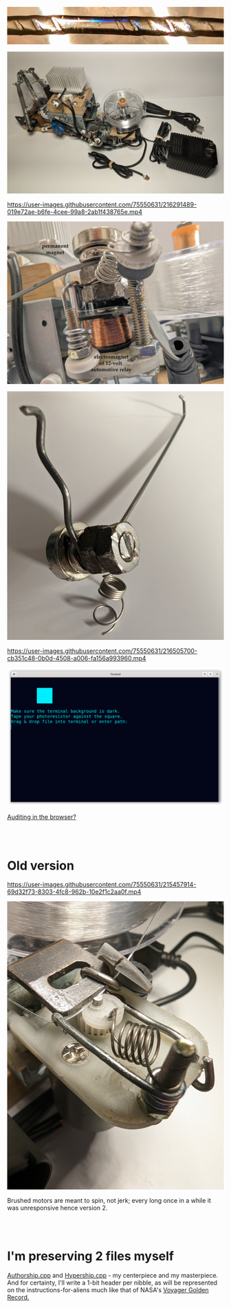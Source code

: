 <!---
Preserve data on fluorocarbon fishing line - imprescriptible multi-millennium storage.
-->



<p align="center">
  <img src="https://raw.githubusercontent.com/compromise-evident/CarbonRecord/main/Other/Data-on-the-line.jpg">
</p>

<p align="center">
  <img src="https://raw.githubusercontent.com/compromise-evident/CarbonRecord/main/Other/Device.jpg">
</p>


https://user-images.githubusercontent.com/75550631/216291489-019e72ae-b6fe-4cee-99a8-2ab1f438765e.mp4

<p align="center">
  <img src="https://raw.githubusercontent.com/compromise-evident/CarbonRecord/main/Other/Denting-assembly.png">
</p>

<p align="center">
  <img src="https://raw.githubusercontent.com/compromise-evident/CarbonRecord/main/Other/Denter_2.jpg">
</p>

https://user-images.githubusercontent.com/75550631/216505700-cb351c48-0b0d-4508-a006-fa156a993960.mp4

<p align="center">
  <img src="https://raw.githubusercontent.com/compromise-evident/CarbonRecord/main/Other/Terminal.png">
</p>

[Auditing in the browser?](https://coliru.stacked-crooked.com/a/473cf3e2cd1be7eb)

<br>
<br>

# Old version

https://user-images.githubusercontent.com/75550631/215457914-69d32f73-8303-4fc8-962b-10e2f1c2aa0f.mp4

<p align="center">
  <img src="https://raw.githubusercontent.com/compromise-evident/CarbonRecord/main/Other/Denter.jpg">
</p>

Brushed motors are meant to spin, not jerk; every long once in a while it was unresponsive hence version 2.

<br>
<br>

# I'm preserving 2 files myself

[Authorship.cpp](https://github.com/compromise-evident/Authorship) and [Hypership.cpp](https://github.com/compromise-evident/Hypership) - my centerpiece and my masterpiece. And for certainty, I'll write a 1-bit header per nibble, as will be represented on the instructions-for-aliens much like that of NASA's [Voyager Golden Record.](https://voyager.jpl.nasa.gov/golden-record/)
